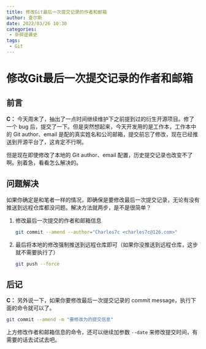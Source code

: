 ```yaml
---
title: 修改Git最后一次提交记录的作者和邮箱
author: 查尔斯
date: 2022/03/26 10:30
categories:
 - 杂碎逆袭史
tags:
 - Git
---
```


# 修改Git最后一次提交记录的作者和邮箱

## 前言

**C：** 今天周末了，抽出了一点时间继续维护下之前提到过的衍生开源项目。修了一个 bug 后，提交了一下。但是突然想起来，今天开发用的是工作本，工作本中的 Git author、email 是配的真实姓名和公司邮箱，提交前忘了修改，现在已经推送到开源平台了，这肯定不行啊。

但是现在即使修改了本地的 Git author、email 配置，历史提交记录也改变不了啊。别着急，看看怎么解决的。

## 问题解决

如果你确定是和笔者一样的情况，即确保是要修改最后一次提交记录，无论有没有推送到远程仓库都没问题。解决方法就两步，是不是很简单？

1. 修改最后一次提交的作者和邮箱信息

   ```sh
   git commit --amend --author="Charles7c <charles7c@126.com>"
   ```

2. 最后将本地的修改强制推送到远程仓库即可（如果你没推送到远程仓库，这步就不需要执行了）

   ```sh
   git push --force
   ```

## 后记

**C：** 另外说一下，如果你要修改最后一次提交记录的 commit message，执行下面的命令就可以了。

```sh
git commit --amend -m "要修改为的提交信息"
```

上方修改作者和邮箱信息的命令，还可以继续加参数 `--date` 来修改提交时间，有需要的话去试试去吧。